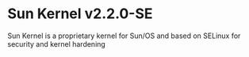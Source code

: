 # Sun Kernel v2.2.0-SE
Sun Kernel is a proprietary kernel for Sun/OS and based on SELinux for security and kernel hardening
